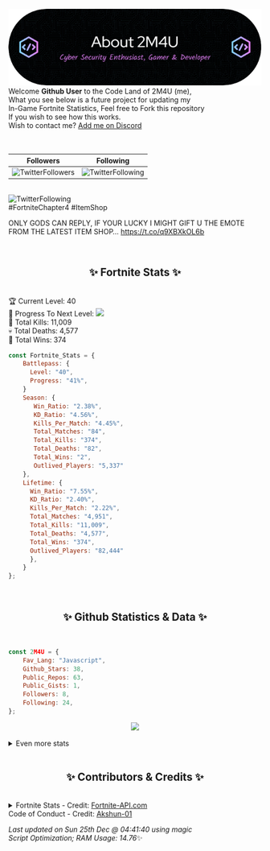 
  ![Header](./src/github-banner.png)
  <br>
  Welcome **Github User** to the Code Land of 2M4U (me),<br>
  What you see below is a future project for updating my<br>
  In-Game Fortnite Statistics, Feel free to Fork this repository<br>
  If you wish to see how this works.
  <br>
  Wish to contact me? [Add me on Discord](https://tinyurl.com/addmeondiscord)
  <br><br>
  <br>
  
  | Followers  | Following |
  | ---------- |:---------:|
  | ![TwitterFollowers](https://img.shields.io/badge/Twitter%20Followers-86-blue)  | ![TwitterFollowing](https://img.shields.io/badge/Twitter%20Following-286-blue)  |


  <br>![TwitterFollowing](https://img.shields.io/badge/Latest%20Tweet--blue)<br>
  #FortniteChapter4 #ItemShop

ONLY GODS CAN REPLY, IF YOUR LUCKY I MIGHT GIFT U THE EMOTE FROM THE LATEST ITEM SHOP… https://t.co/q9XBXkOL6b
   
  <br><h2 align="center"> ✨ Fortnite Stats ✨</h2><br>
  🏆 Current Level: 40<br>
  🎉 Progress To Next Level: ![](https://geps.dev/progress/41)<br>
  🎯 Total Kills: 11,009<br>
  💀 Total Deaths: 4,577<br>
  👑 Total Wins: 374<br>

```js
const Fortnite_Stats = {
    Battlepass: {
      Level: "40",
      Progress: "41%",    
    }
    Season: { 
       Win_Ratio: "2.38%",
       KD_Ratio: "4.56%",
       Kills_Per_Match: "4.45%",
       Total_Matches: "84",
       Total_Kills: "374",
       Total_Deaths: "82",
       Total_Wins: "2",
       Outlived_Players: "5,337"
    },
    Lifetime: {
      Win_Ratio: "7.55%",
      KD_Ratio: "2.40%",
      Kills_Per_Match: "2.22%",
      Total_Matches: "4,951",
      Total_Kills: "11,009",
      Total_Deaths: "4,577",
      Total_Wins: "374",
      Outlived_Players: "82,444"
      },
    }
}; 
```


<br><h2 align="center"> ✨ Github Statistics & Data ✨</h2><br>

```js
const 2M4U = {
    Fav_Lang: "Javascript",
    Github_Stars: 38,
    Public_Repos: 63,
    Public_Gists: 1,
    Followers: 8,
    Following: 24,
}; 
```

<p align="center">
<img src="https://github-readme-streak-stats.herokuapp.com/?user=2M4U&theme=tokyonight">
</p>
<details>
  <summary>
      Even more stats
  </summary>
  <p align="center">
    <img src="https://github-profile-trophy.vercel.app/?username=2M4U&theme=dracula">
    <img src="https://github-readme-stats.vercel.app/api?username=2M4U&theme=tokyonight&count_private=true&show_icons=true&include_all_commits=true">
  </p>
</details>
<br><h2 align="center"> ✨ Contributors & Credits ✨</h2><br>
<details>
  <summary>
      Fortnite Stats - Credit: <a href="https://fortnite-api.com/?utm_source=github.com/2M4U/2M4U">Fortnite-API.com</a><br>
      Code of Conduct - Credit: <a href="https://github.com/Akshun-01">Akshun-01</a>
  </summary>
</details>

<!-- Last updated on Sun Dec 25 2022 04:41:40 GMT+0000 (Coordinated Universal Time) ;-;-->
<i>Last updated on  Sun 25th Dec @ 04:41:40 using magic<br>
Script Optimization; RAM Usage: 14.76</i>✨